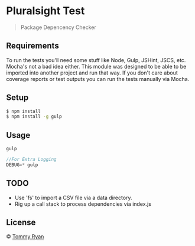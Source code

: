# Pluralsight Test
> Package Depencency Checker

## Requirements

To run the tests you'll need some stuff like Node, Gulp, JSHint, JSCS, etc.
Mocha's not a bad idea either.  This module was designed to be able to be imported into
another project and run that way.  If you don't care about coverage reports or test outputs
you can run the tests manually via Mocha.

## Setup

```sh
$ npm install
$ npm install -g gulp
```

## Usage

```js
gulp

//For Extra Logging
DEBUG=* gulp
```

## TODO

- Use 'fs' to import a CSV file via a data directory.
- Rig up a call stack to process dependencies via index.js

## License

 © [Tommy Ryan](http://www.tommy-ryan.com)

